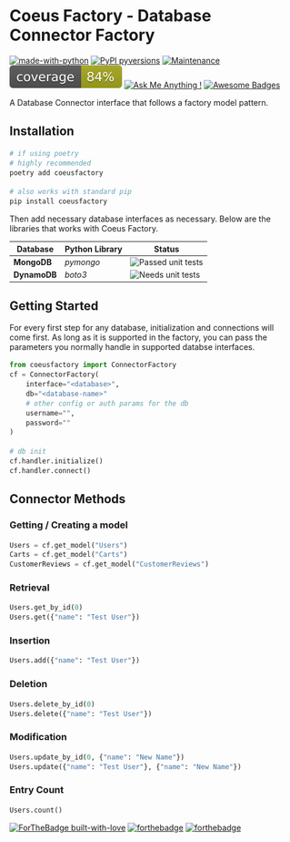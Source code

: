 # Coeus Factory - Database Connector Factory

[![made-with-python](https://img.shields.io/badge/Made%20with-Python-1f425f.svg)](https://www.python.org/)
[![PyPI pyversions](https://img.shields.io/pypi/pyversions/coeusfactory)](https://pypi.python.org/pypi/coeusfactory/)
[![Maintenance](https://img.shields.io/badge/Maintained%3F-yes-green.svg)](https://GitHub.com/Naereen/StrapDown.js/graphs/commit-activity)
[![Coverage](https://raw.githubusercontent.com/mamerisawesome/coeusfactory/master/assets/coverage.svg?sanitize=true)](https://github.com/mamerisawesome/coeusfactory)
[![Ask Me Anything !](https://img.shields.io/badge/Ask%20me-anything-1abc9c.svg)](mailto:atmalmer23@gmail.com)
[![Awesome Badges](https://img.shields.io/badge/badges-awesome-green.svg)](https://github.com/Naereen/badges)

A Database Connector interface that follows a factory model pattern.

## Installation

```bash
# if using poetry
# highly recommended
poetry add coeusfactory

# also works with standard pip
pip install coeusfactory
```

Then add necessary database interfaces as necessary. Below are the libraries that works with Coeus Factory.

| Database | Python Library | Status            |
|----------|----------------|-------------------|
| **MongoDB**  | *pymongo*      | ![Passed unit tests](https://img.shields.io/static/v1?label=&message=Passed%20unit%20tests&color=green) |
| **DynamoDB** | *boto3*        | ![Needs unit tests](https://img.shields.io/static/v1?label=&message=Needs%20unit%20tests&color=yellow) |

## Getting Started

For every first step for any database, initialization and connections will come first. As long as it is supported in the factory, you can pass the parameters you normally handle in supported databse interfaces.

```python
from coeusfactory import ConnectorFactory
cf = ConnectorFactory(
    interface="<database>",
    db="<database-name>"
    # other config or auth params for the db
    username="",
    password=""
)

# db init
cf.handler.initialize()
cf.handler.connect()
```

## Connector Methods

### Getting / Creating a model

```python
Users = cf.get_model("Users")
Carts = cf.get_model("Carts")
CustomerReviews = cf.get_model("CustomerReviews")
```

### Retrieval

```python
Users.get_by_id(0)
Users.get({"name": "Test User"})
```

### Insertion

```python
Users.add({"name": "Test User"})
```

### Deletion

```python
Users.delete_by_id(0)
Users.delete({"name": "Test User"})
```

### Modification

```python
Users.update_by_id(0, {"name": "New Name"})
Users.update({"name": "Test User"}, {"name": "New Name"})
```

### Entry Count

```python
Users.count()
```

[![ForTheBadge built-with-love](http://ForTheBadge.com/images/badges/built-with-love.svg)](https://GitHub.com/Naereen/)
[![forthebadge](https://forthebadge.com/images/badges/powered-by-responsibility.svg)](https://forthebadge.com)
[![forthebadge](https://forthebadge.com/images/badges/kinda-sfw.svg)](https://forthebadge.com)
